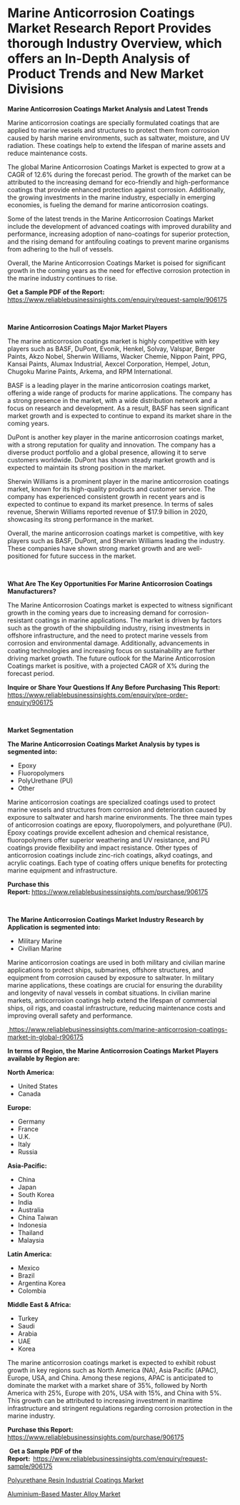 <p><h1>Marine Anticorrosion Coatings Market Research Report Provides thorough Industry Overview, which offers an In-Depth Analysis of Product Trends and New Market Divisions</h1></p><p><strong>Marine Anticorrosion Coatings Market Analysis and Latest Trends</strong></p>
<p><p>Marine anticorrosion coatings are specially formulated coatings that are applied to marine vessels and structures to protect them from corrosion caused by harsh marine environments, such as saltwater, moisture, and UV radiation. These coatings help to extend the lifespan of marine assets and reduce maintenance costs.</p><p>The global Marine Anticorrosion Coatings Market is expected to grow at a CAGR of 12.6% during the forecast period. The growth of the market can be attributed to the increasing demand for eco-friendly and high-performance coatings that provide enhanced protection against corrosion. Additionally, the growing investments in the marine industry, especially in emerging economies, is fueling the demand for marine anticorrosion coatings.</p><p>Some of the latest trends in the Marine Anticorrosion Coatings Market include the development of advanced coatings with improved durability and performance, increasing adoption of nano-coatings for superior protection, and the rising demand for antifouling coatings to prevent marine organisms from adhering to the hull of vessels.</p><p>Overall, the Marine Anticorrosion Coatings Market is poised for significant growth in the coming years as the need for effective corrosion protection in the marine industry continues to rise.</p></p>
<p><strong>Get a Sample PDF of the Report:&nbsp;</strong> <a href="https://www.reliablebusinessinsights.com/enquiry/request-sample/906175">https://www.reliablebusinessinsights.com/enquiry/request-sample/906175</a></p>
<p>&nbsp;</p>
<p><strong>Marine Anticorrosion Coatings Major Market Players</strong></p>
<p><p>The marine anticorrosion coatings market is highly competitive with key players such as BASF, DuPont, Evonik, Henkel, Solvay, Valspar, Berger Paints, Akzo Nobel, Sherwin Williams, Wacker Chemie, Nippon Paint, PPG, Kansai Paints, Alumax Industrial, Aexcel Corporation, Hempel, Jotun, Chugoku Marine Paints, Arkema, and RPM International.</p><p>BASF is a leading player in the marine anticorrosion coatings market, offering a wide range of products for marine applications. The company has a strong presence in the market, with a wide distribution network and a focus on research and development. As a result, BASF has seen significant market growth and is expected to continue to expand its market share in the coming years.</p><p>DuPont is another key player in the marine anticorrosion coatings market, with a strong reputation for quality and innovation. The company has a diverse product portfolio and a global presence, allowing it to serve customers worldwide. DuPont has shown steady market growth and is expected to maintain its strong position in the market.</p><p>Sherwin Williams is a prominent player in the marine anticorrosion coatings market, known for its high-quality products and customer service. The company has experienced consistent growth in recent years and is expected to continue to expand its market presence. In terms of sales revenue, Sherwin Williams reported revenue of $17.9 billion in 2020, showcasing its strong performance in the market.</p><p>Overall, the marine anticorrosion coatings market is competitive, with key players such as BASF, DuPont, and Sherwin Williams leading the industry. These companies have shown strong market growth and are well-positioned for future success in the market.</p></p>
<p>&nbsp;</p>
<p><strong>What Are The Key Opportunities For Marine Anticorrosion Coatings Manufacturers?</strong></p>
<p><p>The Marine Anticorrosion Coatings market is expected to witness significant growth in the coming years due to increasing demand for corrosion-resistant coatings in marine applications. The market is driven by factors such as the growth of the shipbuilding industry, rising investments in offshore infrastructure, and the need to protect marine vessels from corrosion and environmental damage. Additionally, advancements in coating technologies and increasing focus on sustainability are further driving market growth. The future outlook for the Marine Anticorrosion Coatings market is positive, with a projected CAGR of X% during the forecast period.</p></p>
<p><strong>Inquire or Share Your Questions If Any Before Purchasing This Report:</strong> <a href="https://www.reliablebusinessinsights.com/enquiry/pre-order-enquiry/906175">https://www.reliablebusinessinsights.com/enquiry/pre-order-enquiry/906175</a></p>
<p>&nbsp;</p>
<p><strong>Market Segmentation</strong></p>
<p><strong>The Marine Anticorrosion Coatings Market Analysis by types is segmented into:</strong></p>
<p><ul><li>Epoxy</li><li>Fluoropolymers</li><li>PolyUrethane (PU)</li><li>Other</li></ul></p>
<p><p>Marine anticorrosion coatings are specialized coatings used to protect marine vessels and structures from corrosion and deterioration caused by exposure to saltwater and harsh marine environments. The three main types of anticorrosion coatings are epoxy, fluoropolymers, and polyurethane (PU). Epoxy coatings provide excellent adhesion and chemical resistance, fluoropolymers offer superior weathering and UV resistance, and PU coatings provide flexibility and impact resistance. Other types of anticorrosion coatings include zinc-rich coatings, alkyd coatings, and acrylic coatings. Each type of coating offers unique benefits for protecting marine equipment and infrastructure.</p></p>
<p><strong>Purchase this Report:&nbsp;</strong><a href="https://www.reliablebusinessinsights.com/purchase/906175">https://www.reliablebusinessinsights.com/purchase/906175</a></p>
<p>&nbsp;</p>
<p><strong>The Marine Anticorrosion Coatings Market Industry Research by Application is segmented into:</strong></p>
<p><ul><li>Military Marine</li><li>Civilian Marine</li></ul></p>
<p><p>Marine anticorrosion coatings are used in both military and civilian marine applications to protect ships, submarines, offshore structures, and equipment from corrosion caused by exposure to saltwater. In military marine applications, these coatings are crucial for ensuring the durability and longevity of naval vessels in combat situations. In civilian marine markets, anticorrosion coatings help extend the lifespan of commercial ships, oil rigs, and coastal infrastructure, reducing maintenance costs and improving overall safety and performance.</p></p>
<p><a href="https://www.reliablebusinessinsights.com/marine-anticorrosion-coatings-market-in-global-r906175">&nbsp;https://www.reliablebusinessinsights.com/marine-anticorrosion-coatings-market-in-global-r906175</a></p>
<p><strong>In terms of Region, the Marine Anticorrosion Coatings Market Players available by Region are:</strong></p>
<p>
    <p> <strong> North America: </strong>
        <ul>
            <li>United States</li>
            <li>Canada</li>
        </ul>
        </p> 
    <p> <strong> Europe: </strong>
        <ul>
            <li>Germany</li>
            <li>France</li>
            <li>U.K.</li>
            <li>Italy</li>
            <li>Russia</li>
        </ul>
        </p> 
    <p> <strong> Asia-Pacific: </strong>
        <ul>
            <li>China</li>
            <li>Japan</li>
            <li>South Korea</li>
            <li>India</li>
            <li>Australia</li>
            <li>China Taiwan</li>
            <li>Indonesia</li>
            <li>Thailand</li>
            <li>Malaysia</li>
        </ul>
        </p> 
    <p> <strong> Latin America: </strong>
        <ul>
            <li>Mexico</li>
            <li>Brazil</li>
            <li>Argentina Korea</li>
            <li>Colombia</li>
        </ul>
        </p> 
    <p> <strong> Middle East & Africa: </strong>
        <ul>
            <li>Turkey</li>
            <li>Saudi</li>
            <li>Arabia</li>
            <li>UAE</li>
            <li>Korea</li>
        </ul>
    </p>
    </p>
<p><p>The marine anticorrosion coatings market is expected to exhibit robust growth in key regions such as North America (NA), Asia Pacific (APAC), Europe, USA, and China. Among these regions, APAC is anticipated to dominate the market with a market share of 35%, followed by North America with 25%, Europe with 20%, USA with 15%, and China with 5%. This growth can be attributed to increasing investment in maritime infrastructure and stringent regulations regarding corrosion protection in the marine industry.</p></p>
<p><strong>Purchase this Report: </strong><a href="https://www.reliablebusinessinsights.com/purchase/906175">https://www.reliablebusinessinsights.com/purchase/906175</a></p>
<p>&nbsp;<strong>Get a Sample PDF of the Report:&nbsp;&nbsp;</strong><a href="https://www.reliablebusinessinsights.com/enquiry/request-sample/906175">https://www.reliablebusinessinsights.com/enquiry/request-sample/906175</a></p>
<p><strong></strong></p>
<p><p><a href="https://github.com/nicoletavirag/Market-Research-Report-List-5/blob/main/polyurethane-resin-industrial-coatings-market.md">Polyurethane Resin Industrial Coatings Market</a></p><p><a href="https://github.com/mauripalmi/Market-Research-Report-List-5/blob/main/aluminium-based-master-alloy-market.md">Aluminium-Based Master Alloy Market</a></p></p>